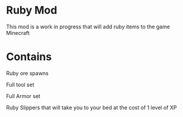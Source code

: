 # Ruby Mod
This mod is a work in progress that will add ruby items to the game Minecraft

# Contains
Ruby ore spawns

Full tool set

Full Armor set

Ruby Slippers that will take you to your bed at the cost of 1 level of XP

